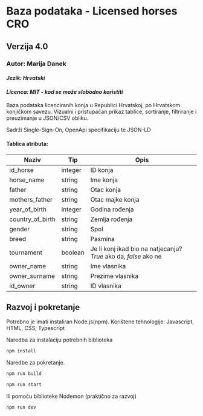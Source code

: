 # Baza podataka - Licensed horses CRO

## Verzija 4.0

### Autor: Marija Danek

#### _Jezik: Hrvatski_

#### _Licenca: MIT - kod se može slobodno koristiti_

Baza podataka licenciranih konja u Republici Hrvatskoj, po Hrvatskom konjičkom savezu.
Vizualni i pristupačan prikaz tablice, sortiranje, filtriranje i preuzimanje u JSON/CSV obliku.

Sadrži Single-Sign-On, OpenApi specifikaciju te JSON-LD

#### Tablica atributa:

| Naziv            | Tip     | Opis                                                             |
| ---------------- | ------- | ---------------------------------------------------------------- |
| id_horse         | integer | ID konja                                                         |
| horse_name       | string  | Ime konja                                                        |
| father           | string  | Otac konja                                                       |
| mothers_father   | string  | Otac majke konja                                                 |
| year_of_birth    | integer | Godina rođenja                                                   |
| country_of_birth | string  | Zemlja rođenja                                                   |
| gender           | string  | Spol                                                             |
| breed            | string  | Pasmina                                                          |
| tournament       | boolean | Je li konj ikad bio na natjecanju? _True_ ako da, _false_ ako ne |
| owner_name       | string  | Ime vlasnika                                                     |
| owner_surname    | string  | Prezime vlasnika                                                 |
| id_owner         | string  | ID vlasnika                                                      |

## Razvoj i pokretanje

Potrebno je imati instaliran Node.js(npm).
Korištene tehnologije: Javascript, HTML, CSS; Typescript

Naredba za instalaciju potrebnih biblioteka

```sh
npm install
```

Naredbe za pokretanje.

```sh
npm run build
```

```sh
npm run start
```

Ili pomoću biblioteke Nodemon (praktično za razvoj)

```sh
npm run dev
```
